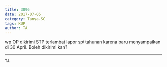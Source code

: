 ```yaml
---
title: 3896
date: 2017-07-05
category: Tanya-SC
tags: KUP
author: TA
---
```


wp OP dikirimi STP terlambat lapor spt tahunan karena baru menyampaikan di 30 April. Boleh dikirimi kan?

---



`TA`
